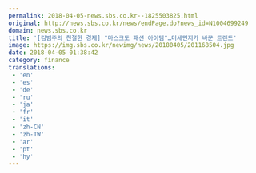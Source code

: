 ```yaml
---
permalink: 2018-04-05-news.sbs.co.kr--1825503825.html
original: http://news.sbs.co.kr/news/endPage.do?news_id=N1004699249
domain: news.sbs.co.kr
title: '[김범주의 친절한 경제] "마스크도 패션 아이템"…미세먼지가 바꾼 트렌드'
image: https://img.sbs.co.kr/newimg/news/20180405/201168504.jpg
date: 2018-04-05 01:38:42
category: finance
translations: 
 - 'en'
 - 'es'
 - 'de'
 - 'ru'
 - 'ja'
 - 'fr'
 - 'it'
 - 'zh-CN'
 - 'zh-TW'
 - 'ar'
 - 'pt'
 - 'hy'
---
```


